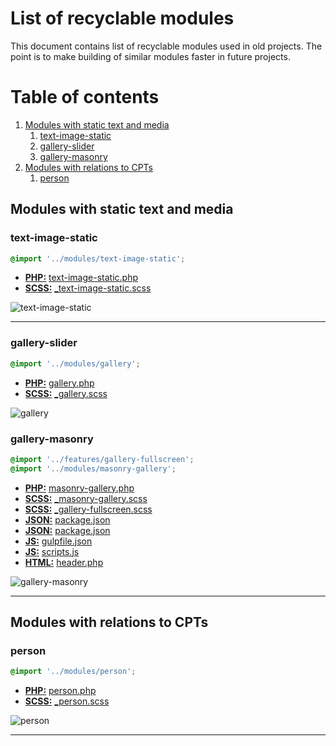 # List of recyclable modules

This document contains list of recyclable modules used in old projects. The point is to make building of similar modules faster in future projects.

# Table of contents

1. [Modules with static text and media](#modules-with-static-text-and-media)
    1. [text-image-static](#text-image-static)
    2. [gallery-slider](#gallery-slider)
    2. [gallery-masonry](#gallery-masonry)
2. [Modules with relations to CPTs](#modules-with-relations-to-cpts)
    1. [person](#person)

## Modules with static text and media

### text-image-static

``` scss
@import '../modules/text-image-static';
```

- **[PHP:](/php)** [text-image-static.php](https://github.com/digitoimistodude/jptindustria/blob/master/content/themes/jptindustria/template-parts/modules/text-image-static.php)
- **[SCSS:](/scss)** [_text-image-static.scss](https://github.com/digitoimistodude/jptindustria/blob/master/content/themes/jptindustria/sass/modules/_text-image-static.scss)

![text-image-static](https://fileshare.servebeer.com/ihAMI.png "text-image-static")

---

### gallery-slider

``` scss
@import '../modules/gallery';
```

- **[PHP:](/php)** [gallery.php](https://github.com/digitoimistodude/clojutre/blob/0e1af5404f5b1a69dbcd5b8f0fd9afd89711dcf5/content/themes/clojutre/template-parts/modules/gallery.php#L1-L39)
- **[SCSS:](/scss)** [_gallery.scss](https://github.com/digitoimistodude/clojutre/blob/0e1af5404f5b1a69dbcd5b8f0fd9afd89711dcf5/content/themes/clojutre/sass/modules/_gallery.scss#L1-L30)

![gallery](https://fileshare.servebeer.com/AXJhh.png "gallery")

### gallery-masonry

``` scss
@import '../features/gallery-fullscreen';
@import '../modules/masonry-gallery';
```

- **[PHP:](/php)** [masonry-gallery.php](https://github.com/digitoimistodude/byemmi/blob/master/content/themes/byemmi/template-parts/modules/masonry-gallery.php)
- **[SCSS:](/scss)** [_masonry-gallery.scss](https://github.com/digitoimistodude/byemmi/blob/master/content/themes/byemmi/sass/modules/_masonry-gallery.scss)
- **[SCSS:](/scss)** [_gallery-fullscreen.scss](https://github.com/digitoimistodude/byemmi/blob/master/content/themes/byemmi/sass/features/_gallery-fullscreen.scss)
- **[JSON:](/js)** [package.json](https://github.com/digitoimistodude/byemmi/blob/1acad5eb3ce90d3a6711f088c61c999e6f880f6f/content/themes/byemmi/package.json#L43)
- **[JSON:](/js)** [package.json](https://github.com/digitoimistodude/byemmi/blob/1acad5eb3ce90d3a6711f088c61c999e6f880f6f/content/themes/byemmi/package.json#L48)
- **[JS:](/js)** [gulpfile.json](https://github.com/digitoimistodude/byemmi/blob/1acad5eb3ce90d3a6711f088c61c999e6f880f6f/gulpfile.js#L401-L408)
- **[JS:](/js)** [scripts.js](https://github.com/digitoimistodude/byemmi/blob/1acad5eb3ce90d3a6711f088c61c999e6f880f6f/content/themes/byemmi/js/src/scripts.js#L24-L54)
- **[HTML:](/js)** [header.php](https://github.com/digitoimistodude/byemmi/blob/1acad5eb3ce90d3a6711f088c61c999e6f880f6f/content/themes/byemmi/header.php#L26-L35)

![gallery-masonry](https://fileshare.servebeer.com/de6RS.png "gallery-masonry")


---

## Modules with relations to CPTs

### person

``` scss
@import '../modules/person';
```

- **[PHP:](/php)** [person.php](https://github.com/digitoimistodude/jptindustria/blob/master/content/themes/jptindustria/template-parts/modules/person.php)
- **[SCSS:](/scss)** [_person.scss](https://github.com/digitoimistodude/jptindustria/blob/master/content/themes/jptindustria/sass/modules/_person.scss)

![person](https://fileshare.servebeer.com/0byUC.png "person")

---